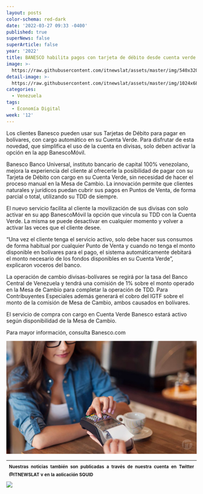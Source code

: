 ```yaml
---
layout: posts
color-schema: red-dark
date: '2022-03-27 09:33 -0400'
published: true
superNews: false
superArticle: false
year: '2022'
title: BANESCO habilita pagos con tarjeta de débito desde cuenta verde
image: >-
  https://raw.githubusercontent.com/itnewslat/assets/master/img/540x320/Banesco-Punto-de-Ventas-p.jpg
detail-image: >-
  https://raw.githubusercontent.com/itnewslat/assets/master/img/1024x680/Banesco-Punto-de-Ventas-g.jpg
categories:
  - Venezuela
tags:
  - Economía Digital
week: '12'
---
```

Los clientes Banesco pueden usar sus Tarjetas de Débito para pagar en bolívares, con cargo automático en su Cuenta Verde. Para disfrutar de esta novedad, que simplifica el uso de la cuenta en divisas, solo deben activar la opción en la app BanescoMóvil. 

Banesco Banco Universal, instituto bancario de capital 100% venezolano, mejora la experiencia del cliente al ofrecerle la posibilidad de pagar con su Tarjeta de Débito con cargo en su Cuenta Verde, sin necesidad de hacer el proceso manual en la Mesa de Cambio. La innovación permite que clientes naturales y jurídicos puedan cubrir sus pagos en Puntos de Venta, de forma parcial o total, utilizando su TDD de siempre. 

El nuevo servicio facilita al cliente la movilización de sus divisas con solo activar en su app BanescoMóvil la opción que vincula su TDD con la Cuenta Verde. La misma se puede desactivar en cualquier momento y volver a activar las veces que el cliente desee.
 
“Una vez el cliente tenga el servicio activo, solo debe hacer sus consumos de forma habitual por cualquier Punto de Venta y cuando no tenga el monto disponible en bolívares para el pago, el sistema automáticamente debitará el monto necesario de los fondos disponibles en su Cuenta Verde”, explicaron voceros del banco. 

La operación de cambio divisas-bolívares se regirá por la tasa del Banco Central de Venezuela y tendrá una comisión de 1% sobre el monto operado en la Mesa de Cambio para completar la operación de TDD. Para Contribuyentes Especiales además generará el cobro del IGTF sobre el monto de la comisión de Mesa de Cambio, ambos causados en bolívares.

El servicio de compra con cargo en Cuenta Verde Banesco estará activo según disponibilidad de la Mesa de Cambio.

Para mayor información, consulta Banesco.com 

![](https://raw.githubusercontent.com/itnewslat/assets/master/img/540x320/Banesco-Punto-de-Ventas-p.jpg)

<table style="height: 42px;" width="569">
<tbody>
<tr>
<td style="text-align: justify;"><sub><strong>Nuestras noticias también son publicadas a través de nuestra cuenta en Twitter <a href="https://twitter.com/itnewslat?lang=es">@ITNEWSLAT</a> y en la aplicación <a href="https://squidapp.co/en/">SQUID</a></strong></sub></td>
</tr>
</tbody>
</table>

<img src="https://tracker.metricool.com/c3po.jpg?hash=56f88a41e39ab42c063cc51676587a04"/>

